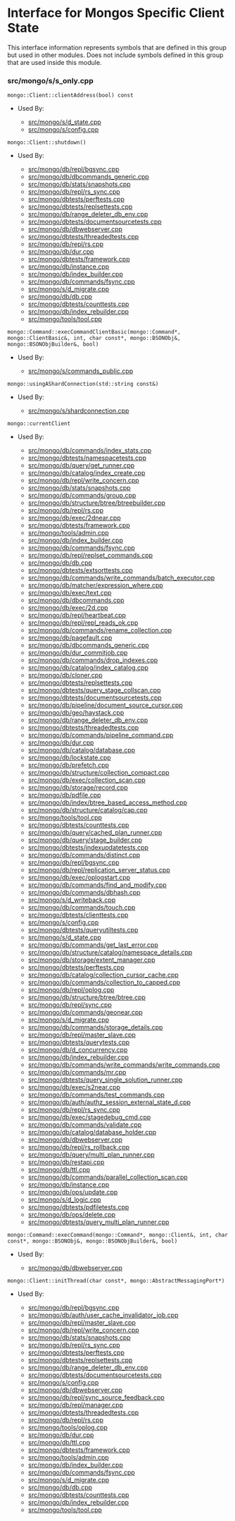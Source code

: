 
# Interface for Mongos Specific Client State
This interface information represents symbols that are defined in this group but used in other modules.  Does not include symbols defined in this group that are used inside this module.

### src/mongo/s/s\_only.cpp

<div></div>

    mongo::Client::clientAddress(bool) const

- Used By:

    - [src/mongo/s/d\_state.cpp](../../../../sharding/mongod\_sharding\_metadata)
    - [src/mongo/s/config.cpp](../../../../sharding/cluster\_metadata\_management)

<div></div>

    mongo::Client::shutdown()

- Used By:

    - [src/mongo/db/repl/bgsync.cpp](../../../../replication/data\_sync)
    - [src/mongo/db/dbcommands\_generic.cpp](../../../../queries/database\_commands)
    - [src/mongo/db/stats/snapshots.cpp](../../../../utilities/utilities)
    - [src/mongo/db/repl/rs\_sync.cpp](../../../../replication/data\_sync)
    - [src/mongo/dbtests/perftests.cpp](../../../../tests/unit\_tests)
    - [src/mongo/dbtests/replsettests.cpp](../../../../tests/unit\_tests)
    - [src/mongo/db/range\_deleter\_db\_env.cpp](../../../../sharding/chunk\_management)
    - [src/mongo/dbtests/documentsourcetests.cpp](../../../../tests/unit\_tests)
    - [src/mongo/db/dbwebserver.cpp](../../../../network/web\_server)
    - [src/mongo/dbtests/threadedtests.cpp](../../../../tests/unit\_tests)
    - [src/mongo/db/repl/rs.cpp](../../../../replication/replica\_set\_state)
    - [src/mongo/db/dur.cpp](../../../../storage/journaling)
    - [src/mongo/dbtests/framework.cpp](../../../../tests/unit\_tests)
    - [src/mongo/db/instance.cpp](../../../../storage/storage\_layer\_structure)
    - [src/mongo/db/index\_builder.cpp](../../../../queries/indexing)
    - [src/mongo/db/commands/fsync.cpp](../../../../queries/database\_commands)
    - [src/mongo/s/d\_migrate.cpp](../../../../sharding/chunk\_management)
    - [src/mongo/db/db.cpp](../../../../process\_management/mongos\_and\_mongod\_mains)
    - [src/mongo/dbtests/counttests.cpp](../../../../tests/unit\_tests)
    - [src/mongo/db/index\_rebuilder.cpp](../../../../queries/indexing)
    - [src/mongo/tools/tool.cpp](../../../../tools/tools)

<div></div>

    mongo::Command::execCommandClientBasic(mongo::Command*, mongo::ClientBasic&, int, char const*, mongo::BSONObj&, mongo::BSONObjBuilder&, bool)

- Used By:

    - [src/mongo/s/commands\_public.cpp](../../../../sharding/mongos\_commands)

<div></div>

    mongo::usingAShardConnection(std::string const&)

- Used By:

    - [src/mongo/s/shardconnection.cpp](../../../../sharding/shard\_abstraction)

<div></div>

    mongo::currentClient

- Used By:

    - [src/mongo/db/commands/index\_stats.cpp](../../../../queries/database\_commands)
    - [src/mongo/dbtests/namespacetests.cpp](../../../../tests/unit\_tests)
    - [src/mongo/db/query/get\_runner.cpp](../../../../queries/core\_query\_system)
    - [src/mongo/db/catalog/index\_create.cpp](../../../../storage/storage\_layer\_structure)
    - [src/mongo/db/repl/write\_concern.cpp](../../../../replication/write\_concern)
    - [src/mongo/db/stats/snapshots.cpp](../../../../utilities/utilities)
    - [src/mongo/db/commands/group.cpp](../../../../queries/database\_commands)
    - [src/mongo/db/structure/btree/btreebuilder.cpp](../../../../storage/storage\_layer\_structure)
    - [src/mongo/db/repl/rs.cpp](../../../../replication/replica\_set\_state)
    - [src/mongo/db/exec/2dnear.cpp](../../../../queries/core\_query\_system)
    - [src/mongo/dbtests/framework.cpp](../../../../tests/unit\_tests)
    - [src/mongo/tools/admin.cpp](../../../../tools/tools)
    - [src/mongo/db/index\_builder.cpp](../../../../queries/indexing)
    - [src/mongo/db/commands/fsync.cpp](../../../../queries/database\_commands)
    - [src/mongo/db/repl/replset\_commands.cpp](../../../../replication/replication\_commands)
    - [src/mongo/db/db.cpp](../../../../process\_management/mongos\_and\_mongod\_mains)
    - [src/mongo/dbtests/extsorttests.cpp](../../../../tests/unit\_tests)
    - [src/mongo/db/commands/write\_commands/batch\_executor.cpp](../../../../network/write\_commands)
    - [src/mongo/db/matcher/expression\_where.cpp](../../../../queries/core\_query\_system)
    - [src/mongo/db/exec/text.cpp](../../../../queries/core\_query\_system)
    - [src/mongo/db/dbcommands.cpp](../../../../queries/database\_commands)
    - [src/mongo/db/exec/2d.cpp](../../../../queries/core\_query\_system)
    - [src/mongo/db/repl/heartbeat.cpp](../../../../replication/replica\_set\_state)
    - [src/mongo/db/repl/repl\_reads\_ok.cpp](../../../../replication/replica\_set\_state)
    - [src/mongo/db/commands/rename\_collection.cpp](../../../../queries/database\_commands)
    - [src/mongo/db/pagefault.cpp](../../../../storage/page\_fault\_utilities)
    - [src/mongo/db/dbcommands\_generic.cpp](../../../../queries/database\_commands)
    - [src/mongo/db/dur\_commitjob.cpp](../../../../storage/journaling)
    - [src/mongo/db/commands/drop\_indexes.cpp](../../../../queries/database\_commands)
    - [src/mongo/db/catalog/index\_catalog.cpp](../../../../storage/storage\_layer\_structure)
    - [src/mongo/db/cloner.cpp](../../../../storage/storage\_layer\_structure)
    - [src/mongo/dbtests/replsettests.cpp](../../../../tests/unit\_tests)
    - [src/mongo/dbtests/query\_stage\_collscan.cpp](../../../../tests/unit\_tests)
    - [src/mongo/dbtests/documentsourcetests.cpp](../../../../tests/unit\_tests)
    - [src/mongo/db/pipeline/document\_source\_cursor.cpp](../../../../queries/aggregation\_framework)
    - [src/mongo/db/geo/haystack.cpp](../../../../queries/geo\_queries)
    - [src/mongo/db/range\_deleter\_db\_env.cpp](../../../../sharding/chunk\_management)
    - [src/mongo/dbtests/threadedtests.cpp](../../../../tests/unit\_tests)
    - [src/mongo/db/commands/pipeline\_command.cpp](../../../../queries/aggregation\_framework)
    - [src/mongo/db/dur.cpp](../../../../storage/journaling)
    - [src/mongo/db/catalog/database.cpp](../../../../storage/storage\_layer\_structure)
    - [src/mongo/db/lockstate.cpp](../../../../queries/concurrency)
    - [src/mongo/db/prefetch.cpp](../../../../storage/page\_fault\_utilities)
    - [src/mongo/db/structure/collection\_compact.cpp](../../../../storage/storage\_layer\_structure)
    - [src/mongo/db/exec/collection\_scan.cpp](../../../../queries/core\_query\_system)
    - [src/mongo/db/storage/record.cpp](../../../../storage/storage\_layer\_structure)
    - [src/mongo/db/pdfile.cpp](../../../../storage/storage\_layer\_structure)
    - [src/mongo/db/index/btree\_based\_access\_method.cpp](../../../../queries/indexing)
    - [src/mongo/db/structure/catalog/cap.cpp](../../../../storage/storage\_layer\_structure)
    - [src/mongo/tools/tool.cpp](../../../../tools/tools)
    - [src/mongo/dbtests/counttests.cpp](../../../../tests/unit\_tests)
    - [src/mongo/db/query/cached\_plan\_runner.cpp](../../../../queries/core\_query\_system)
    - [src/mongo/db/query/stage\_builder.cpp](../../../../queries/core\_query\_system)
    - [src/mongo/dbtests/indexupdatetests.cpp](../../../../tests/unit\_tests)
    - [src/mongo/db/commands/distinct.cpp](../../../../queries/database\_commands)
    - [src/mongo/db/repl/bgsync.cpp](../../../../replication/data\_sync)
    - [src/mongo/db/repl/replication\_server\_status.cpp](../../../../replication/replica\_set\_state)
    - [src/mongo/db/exec/oplogstart.cpp](../../../../queries/core\_query\_system)
    - [src/mongo/db/commands/find\_and\_modify.cpp](../../../../queries/database\_commands)
    - [src/mongo/db/commands/dbhash.cpp](../../../../queries/database\_commands)
    - [src/mongo/s/d\_writeback.cpp](../../../../sharding/writeback\_listener)
    - [src/mongo/db/commands/touch.cpp](../../../../queries/database\_commands)
    - [src/mongo/dbtests/clienttests.cpp](../../../../tests/unit\_tests)
    - [src/mongo/s/config.cpp](../../../../sharding/cluster\_metadata\_management)
    - [src/mongo/dbtests/queryutiltests.cpp](../../../../tests/unit\_tests)
    - [src/mongo/s/d\_state.cpp](../../../../sharding/mongod\_sharding\_metadata)
    - [src/mongo/db/commands/get\_last\_error.cpp](../../../../queries/database\_commands)
    - [src/mongo/db/structure/catalog/namespace\_details.cpp](../../../../storage/storage\_layer\_structure)
    - [src/mongo/db/storage/extent\_manager.cpp](../../../../storage/storage\_layer\_structure)
    - [src/mongo/dbtests/perftests.cpp](../../../../tests/unit\_tests)
    - [src/mongo/db/catalog/collection\_cursor\_cache.cpp](../../../../storage/storage\_layer\_structure)
    - [src/mongo/db/commands/collection\_to\_capped.cpp](../../../../queries/database\_commands)
    - [src/mongo/db/repl/oplog.cpp](../../../../replication/data\_sync)
    - [src/mongo/db/structure/btree/btree.cpp](../../../../storage/storage\_layer\_structure)
    - [src/mongo/db/repl/sync.cpp](../../../../replication/data\_sync)
    - [src/mongo/db/commands/geonear.cpp](../../../../queries/database\_commands)
    - [src/mongo/s/d\_migrate.cpp](../../../../sharding/chunk\_management)
    - [src/mongo/db/commands/storage\_details.cpp](../../../../queries/database\_commands)
    - [src/mongo/db/repl/master\_slave.cpp](../../../../replication/master\_slave)
    - [src/mongo/dbtests/querytests.cpp](../../../../tests/unit\_tests)
    - [src/mongo/db/d\_concurrency.cpp](../../../../queries/concurrency)
    - [src/mongo/db/index\_rebuilder.cpp](../../../../queries/indexing)
    - [src/mongo/db/commands/write\_commands/write\_commands.cpp](../../../../network/write\_commands)
    - [src/mongo/db/commands/mr.cpp](../../../../queries/database\_commands)
    - [src/mongo/dbtests/query\_single\_solution\_runner.cpp](../../../../tests/unit\_tests)
    - [src/mongo/db/exec/s2near.cpp](../../../../queries/core\_query\_system)
    - [src/mongo/db/commands/test\_commands.cpp](../../../../queries/database\_commands)
    - [src/mongo/db/auth/authz\_session\_external\_state\_d.cpp](../../../../security/authorization)
    - [src/mongo/db/repl/rs\_sync.cpp](../../../../replication/data\_sync)
    - [src/mongo/db/exec/stagedebug\_cmd.cpp](../../../../queries/core\_query\_system)
    - [src/mongo/db/commands/validate.cpp](../../../../queries/database\_commands)
    - [src/mongo/db/catalog/database\_holder.cpp](../../../../storage/storage\_layer\_structure)
    - [src/mongo/db/dbwebserver.cpp](../../../../network/web\_server)
    - [src/mongo/db/repl/rs\_rollback.cpp](../../../../replication/data\_sync)
    - [src/mongo/db/query/multi\_plan\_runner.cpp](../../../../queries/core\_query\_system)
    - [src/mongo/db/restapi.cpp](../../../../network/web\_server)
    - [src/mongo/db/ttl.cpp](../../../../queries/indexing)
    - [src/mongo/db/commands/parallel\_collection\_scan.cpp](../../../../queries/database\_commands)
    - [src/mongo/db/instance.cpp](../../../../storage/storage\_layer\_structure)
    - [src/mongo/db/ops/update.cpp](../../../../queries/core\_query\_system)
    - [src/mongo/s/d\_logic.cpp](../../../../sharding/writeback\_listener)
    - [src/mongo/dbtests/pdfiletests.cpp](../../../../tests/unit\_tests)
    - [src/mongo/db/ops/delete.cpp](../../../../queries/core\_query\_system)
    - [src/mongo/dbtests/query\_multi\_plan\_runner.cpp](../../../../tests/unit\_tests)

<div></div>

    mongo::Command::execCommand(mongo::Command*, mongo::Client&, int, char const*, mongo::BSONObj&, mongo::BSONObjBuilder&, bool)

- Used By:

    - [src/mongo/db/dbwebserver.cpp](../../../../network/web\_server)

<div></div>

    mongo::Client::initThread(char const*, mongo::AbstractMessagingPort*)

- Used By:

    - [src/mongo/db/repl/bgsync.cpp](../../../../replication/data\_sync)
    - [src/mongo/db/auth/user\_cache\_invalidator\_job.cpp](../../../../security/authorization)
    - [src/mongo/db/repl/master\_slave.cpp](../../../../replication/master\_slave)
    - [src/mongo/db/repl/write\_concern.cpp](../../../../replication/write\_concern)
    - [src/mongo/db/stats/snapshots.cpp](../../../../utilities/utilities)
    - [src/mongo/db/repl/rs\_sync.cpp](../../../../replication/data\_sync)
    - [src/mongo/dbtests/perftests.cpp](../../../../tests/unit\_tests)
    - [src/mongo/dbtests/replsettests.cpp](../../../../tests/unit\_tests)
    - [src/mongo/db/range\_deleter\_db\_env.cpp](../../../../sharding/chunk\_management)
    - [src/mongo/dbtests/documentsourcetests.cpp](../../../../tests/unit\_tests)
    - [src/mongo/s/config.cpp](../../../../sharding/cluster\_metadata\_management)
    - [src/mongo/db/dbwebserver.cpp](../../../../network/web\_server)
    - [src/mongo/db/repl/sync\_source\_feedback.cpp](../../../../replication/data\_sync)
    - [src/mongo/db/repl/manager.cpp](../../../../replication/replica\_set\_state)
    - [src/mongo/dbtests/threadedtests.cpp](../../../../tests/unit\_tests)
    - [src/mongo/db/repl/rs.cpp](../../../../replication/replica\_set\_state)
    - [src/mongo/tools/oplog.cpp](../../../../tools/tools)
    - [src/mongo/db/dur.cpp](../../../../storage/journaling)
    - [src/mongo/db/ttl.cpp](../../../../queries/indexing)
    - [src/mongo/dbtests/framework.cpp](../../../../tests/unit\_tests)
    - [src/mongo/tools/admin.cpp](../../../../tools/tools)
    - [src/mongo/db/index\_builder.cpp](../../../../queries/indexing)
    - [src/mongo/db/commands/fsync.cpp](../../../../queries/database\_commands)
    - [src/mongo/s/d\_migrate.cpp](../../../../sharding/chunk\_management)
    - [src/mongo/db/db.cpp](../../../../process\_management/mongos\_and\_mongod\_mains)
    - [src/mongo/dbtests/counttests.cpp](../../../../tests/unit\_tests)
    - [src/mongo/db/index\_rebuilder.cpp](../../../../queries/indexing)
    - [src/mongo/tools/tool.cpp](../../../../tools/tools)
